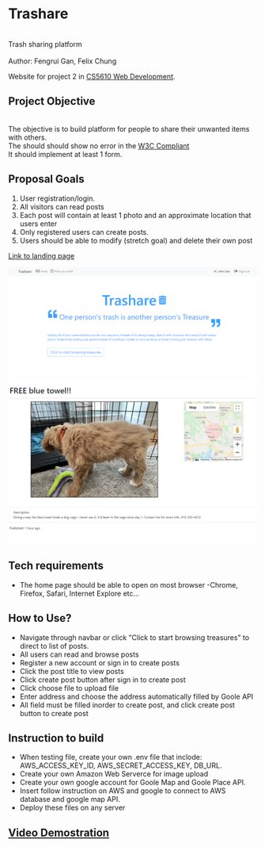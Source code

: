 # Trashare

<br>Trash sharing platform<br/>
<br>Author: Fengrui Gan, Felix Chung<br/>

Website for project 2 in [CS5610 Web Development](https://johnguerra.co/classes/webDevelopment_fall_2021/).

## Project Objective

<br>The objective is to build platform for people to share their unwanted items with others. <br/>
The should should show no error in the [W3C Compliant](https://validator.w3.org/#validate_by_input)
<br>It should implement at least 1 form.<br/>

## Proposal Goals

1. User registration/login.
2. All visitors can read posts
3. Each post will contain at least 1 photo and an approximate location that users enter
4. Only registered users can create posts.
5. Users should be able to modify (stretch goal) and delete their own post

[Link to landing page](https://trashare.herokuapp.com/)

![Home page of website](/public/images/homepage.png)
![Demo of post page](/public/images/postdemo.png)


## Tech requirements

- The home page should be able to open on most browser
  -Chrome, Firefox, Safari, Internet Explore etc...

## How to Use?
- Navigate through navbar or click "Click to start browsing treasures" to direct to list of posts.
- All users can read and browse posts
- Register a new account or sign in to create posts
- Click the post title to view posts
- Click create post button after sign in to create post
- Click choose file to upload file
- Enter address and choose the address automatically filled by Goole API
- All field must be filled inorder to create post, and click create post button to create post

## Instruction to build

- When testing file, create your own .env file that inclode: AWS_ACCESS_KEY_ID, AWS_SECRET_ACCESS_KEY, DB_URL.
- Create your own Amazon Web Serverce for image upload
- Create your own google account for Goole Map and Goole Place API.
- Insert follow instruction on AWS and google to connect to AWS database and google map API.
- Deploy these files on any server

## [Video Demostration](####LINK####)
